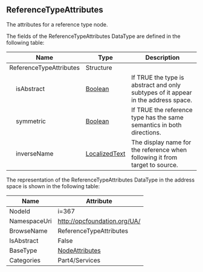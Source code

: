 <!-- datatype -->
## ReferenceTypeAttributes
The attributes for a reference type node.  
<!-- end of description -->
The fields of the ReferenceTypeAttributes DataType are defined in the following table:  

|Name|Type|Description|
|---|---|---|
|ReferenceTypeAttributes|Structure||
|&nbsp;&nbsp;&nbsp;&nbsp;isAbstract|[Boolean](../../../Part3/DataTypes/Boolean/readme.md)|If TRUE the type is abstract and only subtypes of it appear in the address space.|
|&nbsp;&nbsp;&nbsp;&nbsp;symmetric|[Boolean](../../../Part3/DataTypes/Boolean/readme.md)|If TRUE the reference type has the same semantics in both directions.|
|&nbsp;&nbsp;&nbsp;&nbsp;inverseName|[LocalizedText](../../../Part3/DataTypes/LocalizedText/readme.md)|The display name for the reference when following it from target to source.|

The representation of the ReferenceTypeAttributes DataType in the address space is shown in the following table:  

|Name|Attribute|
|---|---|
|NodeId|i=367|
|NamespaceUri|http://opcfoundation.org/UA/|
|BrowseName|ReferenceTypeAttributes|
|IsAbstract|False|
|BaseType|[NodeAttributes](../../../Part4/Services/NodeAttributes/readme.md)|
|Categories|Part4/Services|

